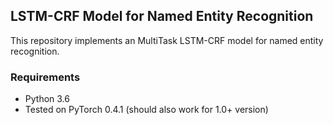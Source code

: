 ## LSTM-CRF Model for Named Entity Recognition

This repository implements an MultiTask LSTM-CRF model for named entity recognition.

### Requirements
* Python 3.6
* Tested on PyTorch 0.4.1 (should also work for 1.0+ version)
